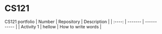 # CS121
CS121 portfolio
| Number | Repository | Description |
| :----: | ------- | ----------- |
| Activity 1 | hellow | How to write words |

